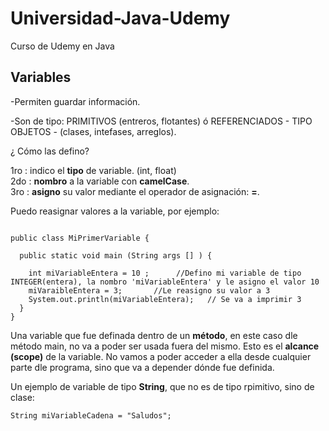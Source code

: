 # Universidad-Java-Udemy

Curso de Udemy en Java

## Variables

-Permiten guardar información. <br>

-Son de tipo: PRIMITIVOS (entreros, flotantes) ó REFERENCIADOS - TIPO OBJETOS - (clases, intefases, arreglos). <br>

¿ Cómo las defino? <br>

1ro : indico el **tipo** de variable. (int, float)<br>
2do : **nombro** a la variable con **camelCase**.<br>
3ro : **asigno** su valor mediante el operador de asignación: **=**.<br>

Puedo reasignar valores a la variable, por ejemplo: <br>

```

public class MiPrimerVariable {
  
  public static void main (String args [] ) {
    
    int miVariableEntera = 10 ;      //Defino mi variable de tipo INTEGER(entera), la nombro 'miVariableEntera' y le asigno el valor 10
    miVaraibleEntera = 3;       //Le reasigno su valor a 3
    System.out.println(miVariableEntera);   // Se va a imprimir 3
  }
}
```
Una variable que fue definada dentro de un **método**, en este caso dle método main, no va a poder ser usada fuera del mismo. Esto es el **alcance (scope)** de la variable. No vamos a poder acceder a ella desde cualquier parte dle programa, sino que va a depender dónde fue definida.<br>

Un ejemplo de variable de tipo **String**, que no es de tipo rpimitivo, sino de clase: <br>
```
String miVariableCadena = "Saludos";
```
